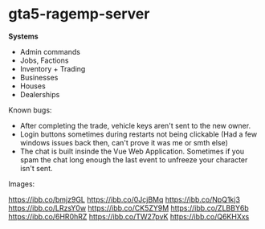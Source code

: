 # gta5-ragemp-server

<b>Systems</b>

<ul>
  <li>Admin commands</li>
  <li>Jobs, Factions</li>
  <li>Inventory + Trading</li>
  <li>Businesses</li>
  <li>Houses</li>
  <li>Dealerships</li>
</ul>

Known bugs:

- After completing the trade, vehicle keys aren't sent to the new owner.
- Login buttons sometimes during restarts not being clickable (Had a few windows issues back then, can't prove it was me or smth else)
- The chat is built insinde the Vue Web Application. Sometimes if you spam the chat long enough the last event to unfreeze your character isn't sent.

Images:

https://ibb.co/bmjz9GL
https://ibb.co/0JcjBMq
https://ibb.co/NpQ1kj3
https://ibb.co/LRzsY0w
https://ibb.co/CK5ZY9M
https://ibb.co/ZLBBY6b
https://ibb.co/6HR0hRZ
https://ibb.co/TW27pvK
https://ibb.co/Q6KHXxs
